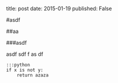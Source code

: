 title: post
date: 2015-01-19
published: False

#asdf

##aa

###asdf

asdf
sdf
f
as
df

    :::python
    if x is not y:
        return azaza